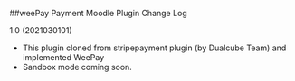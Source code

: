 ##weePay Payment Moodle Plugin Change Log

1.0 (2021030101)
 * This plugin cloned from stripepayment plugin (by Dualcube Team) and implemented WeePay
 * Sandbox mode coming soon.